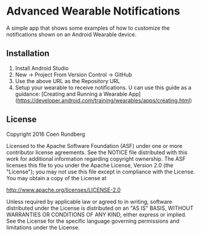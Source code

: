 # Advanced Wearable Notifications

A simple app that shows some examples of how to customize the
notifications shown on an Android Wearable device.

## Installation

1. Install Android Studio
2. New -> Project From Version Control -> GitHub
3. Use the above URL as the Repository URL
4. Setup your wearable to receive notifications. U can use this guide as a
guidance: [Creating and Running a Wearable App]
(https://developer.android.com/training/wearables/apps/creating.html)

## License

Copyright 2016 Coen Rundberg

Licensed to the Apache Software Foundation (ASF) under one or more contributor
license agreements. See the NOTICE file distributed with this work for
additional information regarding copyright ownership. The ASF licenses this
file to you under the Apache License, Version 2.0 (the "License"); you may not
use this file except in compliance with the License. You may obtain a copy of
the License at

http://www.apache.org/licenses/LICENSE-2.0

Unless required by applicable law or agreed to in writing, software
distributed under the License is distributed on an "AS IS" BASIS, WITHOUT
WARRANTIES OR CONDITIONS OF ANY KIND, either express or implied. See the
License for the specific language governing permissions and limitations under
the License.